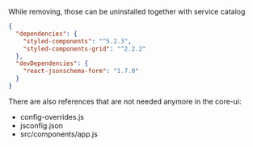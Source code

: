 While removing, those can be uninstalled together with service catalog

```json
{
  "dependencies": {
    "styled-components": "^5.2.3",
    "styled-components-grid": "^2.2.2"
  },
  "devDependencies": {
    "react-jsonschema-form": "1.7.0"
  }
}
```

There are also references that are not needed anymore in the core-ui:

- config-overrides.js
- jsconfig.json
- src/components/app.js
